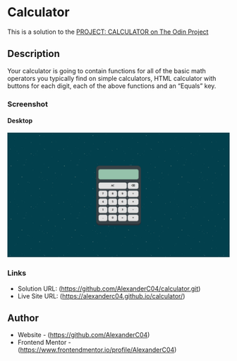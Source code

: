 # Calculator

This is a solution to the [PROJECT: CALCULATOR on The Odin Project](https://www.theodinproject.com/paths/foundations/courses/foundations/lessons/calculator)

## Description

Your calculator is going to contain functions for all of the basic math operators you typically find on simple calculators, HTML calculator with buttons for each digit, each of the above functions and an “Equals” key.

### Screenshot

#### Desktop

![](/images/screenshotdesktop.png)

### Links

- Solution URL: (https://github.com/AlexanderC04/calculator.git)
- Live Site URL: (https://alexanderc04.github.io/calculator/)

## Author

- Website - (https://github.com/AlexanderC04)
- Frontend Mentor - (https://www.frontendmentor.io/profile/AlexanderC04)
